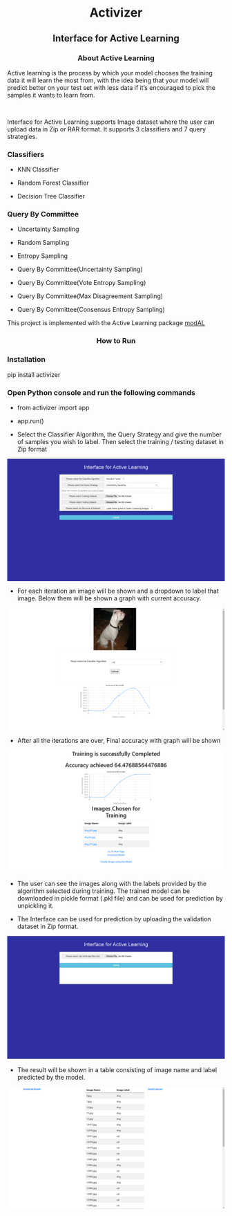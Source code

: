<h1 align="center"> Activizer </h1>


<h2 align="center"> Interface for Active Learning </h2>


</p>

<h3 align="center"> About Active Learning</h3>

<p > Active learning is the process by which your model chooses the training data it will learn the most from, 
    with the idea being that your model will predict better on your test set with less data if it’s encouraged
     to pick the samples it wants to learn from. </p> <br>


<p>Interface for Active Learning supports Image dataset where the user can upload data in Zip or RAR format. It supports 3 classifiers and 7 query strategies.<p>
<h3> Classifiers </h3>

- KNN Classifier

- Random Forest Classifier

- Decision Tree Classifier
<h3> Query By Committee </h3>

- Uncertainty Sampling

- Random Sampling

- Entropy Sampling

- Query By Committee(Uncertainty Sampling)

- Query By Committee(Vote Entropy Sampling)

- Query By Committee(Max Disagreement Sampling)

- Query By Committee(Consensus Entropy Sampling)


This project is implemented with the Active Learning package [modAL](https://github.com/modAL-python/modAL)

<h3 align="center"> How to Run</h3>
<h3> Installation </h3>
pip install activizer

<h3>Open Python console and run the following commands</h3>

- from activizer import app
- app.run()

- Select the Classifier Algorithm, the Query Strategy and give the number of samples you wish to label. Then select the training / testing dataset in Zip format

<p align="center">
<img src="images/Screenshot (490).png" align="center" width="900"> <br>
</p>

- For each iteration an image will be shown and a dropdown to label that image. Below them will be shown a graph with current accuracy.

<p align="center">
<img src="images/Screenshot (489).png" align="center" width="900"> <br>
</p>

- After all the iterations are over, Final accuracy with graph will be shown

<p align="center">
<img src="images/Screenshot (491).png"> <br>
</p>

- The user can see the images along with the labels provided by the algorithm selected during training. The trained model can be downloaded in pickle format (.pkl file) and can be used for prediction by unpickling it.

- The Interface can be used for prediction by uploading the validation dataset in Zip format. 

<p align="center">
<img src="images/Screenshot (492).png"> <br>
</p>

- The result will be shown in a table consisting of image name and label predicted by the model.

<p align="center">
<img src="images/Screenshot (493).png"> <br>
</p>
